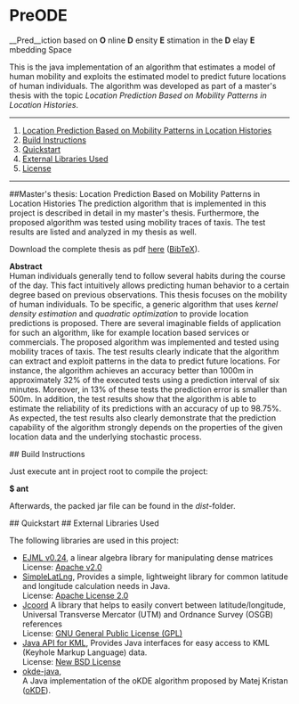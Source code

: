 PreODE
=========
__Pred__iction based on **O** nline **D** ensity **E** stimation in the **D** elay **E** mbedding Space

This is the java implementation of an algorithm that estimates
a model of human mobility and exploits the estimated model to predict future locations
of human individuals. The algorithm was developed as part of a master's thesis with the topic
*Location Prediction Based on Mobility Patterns in Location Histories*.


*******************************

1. [Location Prediction Based on Mobility Patterns in Location Histories](#thesis)
2. [Build Instructions](#build)
3. [Quickstart](#start)
4. [External Libraries Used](#ext_libs)
5. [License](#license)

*******************************




<a name="thesis">
##Master's thesis: Location Prediction Based on Mobility Patterns in Location Histories
</a>
The prediction algorithm that is implemented in this project is described in detail in my master's thesis.
Furthermore, the proposed algorithm was tested using mobility traces of taxis. The test results are listed and analyzed in my thesis as well.  

Download the complete thesis as pdf [here](http://www.sts.tu-harburg.de/pw-and-m-theses/2013/luethke13.pdf) ([BibTeX](http://www.sts.tu-harburg.de/pw-and-m-theses/2013/luethke13.bib)).

**Abstract**  
Human individuals generally tend to follow several habits during the course of the day. 
This fact intuitively allows predicting human behavior to a certain degree based on previous observations.
This thesis focuses on the mobility of human individuals. To be specific, a generic algorithm that uses 
*kernel density estimation* and *quadratic optimization* to provide location predictions is proposed. 
There are several imaginable fields of application for such an algorithm, like for example location based services or commercials.
The proposed algorithm was implemented and tested using mobility traces of taxis. 
The test results clearly indicate that the algorithm can extract and exploit patterns in the data to predict future locations. 
For instance, the algorithm achieves an accuracy better than 1000m in approximately 32% of the executed tests using a prediction interval of six minutes.
Moreover, in 13% of these tests the prediction error is smaller than 500m. In addition,
the test results show that the algorithm is able to estimate the reliability of its predictions with an accuracy of up to 98.75%.
As expected, the test results also clearly demonstrate that the prediction capability of the algorithm strongly depends on the properties
of the given location data and the underlying stochastic process.



<a name="build">
## Build Instructions

Just execute ant in project root to compile the project:

**$ ant**

Afterwards, the packed jar file can be found in the *dist*-folder.



<a name="start">
## Quickstart





<a name="ext_libs">
## External Libraries Used

The following libraries are used in this project:  
 *  [EJML v0.24](https://code.google.com/p/efficient-java-matrix-library/),
 	a linear algebra library for manipulating dense matrices  
 	License: [Apache v2.0](http://www.apache.org/licenses/LICENSE-2.0)  
 *	[SimpleLatLng](https://code.google.com/p/simplelatlng/),
 	Provides a simple, lightweight library for common latitude and longitude calculation needs in Java.  
 	License: [Apache License 2.0](http://www.apache.org/licenses/LICENSE-2.0)  
 *	[Jcoord](http://www.jstott.me.uk/jcoord/)
 	A library that helps to easily convert between latitude/longitude,
 	Universal Transverse Mercator (UTM) and Ordnance Survey (OSGB) references  
 	License: [GNU General Public License (GPL)](http://www.jstott.me.uk/gpl/)  
 *	[Java API for KML](https://code.google.com/p/javaapiforkml/),
 	Provides Java interfaces for easy access to KML (Keyhole Markup Language) data.  
 	License: [New BSD License](http://opensource.org/licenses/BSD-3-Clause)  
 *	[okde-java](https://github.com/joluet/okde-java),  
 	A Java implementation of the oKDE algorithm proposed by Matej Kristan  
	([oKDE](http://www.vicos.si/Research/Multivariate_Online_Kernel_Density_Estimation)).
 

